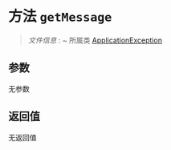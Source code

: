# 方法 `getMessage`

> *文件信息* : ~
> 所属类 [ApplicationException](../ApplicationException.md)




## 参数


无参数


## 返回值

无返回值
